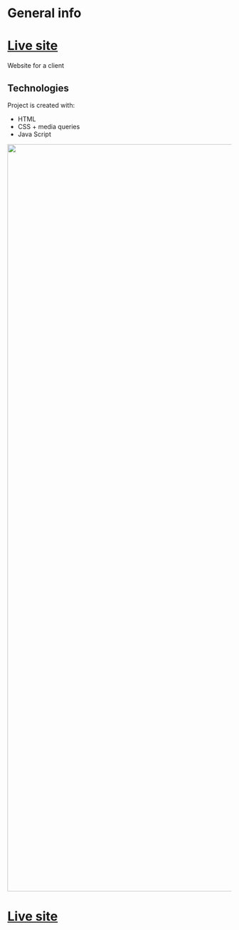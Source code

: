 # General info
<h1><a href="http://www.luxes.lt">Live site</a></h1>

Website for a client

## Technologies

Project is created with:

- HTML
- CSS + media queries
- Java Script

<img width="1675" alt="" src="https://github.com/ArnasLuksas/luxes_web/blob/main/images/websitescreen.png">

<h1><a href="http://www.luxes.lt">Live site</a></h1>
